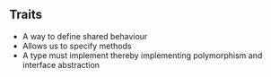 ## Traits
- A way to define shared behaviour
- Allows us to specify methods 
- A type must implement thereby implementing polymorphism and interface abstraction 
